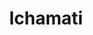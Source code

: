 ---
title: "Ichamati"
title_bn: "ইছামতি নদী"
description: "Ichamati river starts from the Padma river and ends at the Hurasagar river. It covers Ekdant, Ataikula, Bhulbaria, Sathiya, Bera of Pabna district. The total length of the river is 75 km. It’s a historical river."
---